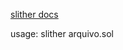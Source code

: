 <a href="https://crytic.github.io/slither/slither.html">slither docs</a>
<p>usage: slither arquivo.sol</p>
